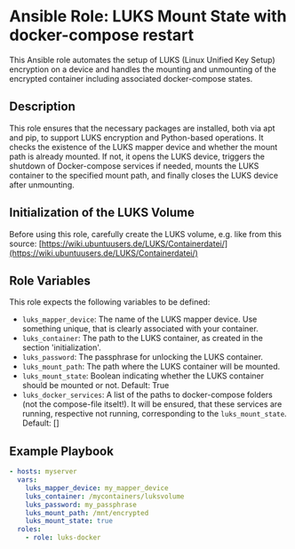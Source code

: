 # Ansible Role: LUKS Mount State with docker-compose restart

This Ansible role automates the setup of LUKS (Linux Unified Key Setup) encryption on a device and handles the mounting and unmounting of the encrypted container including associated docker-compose states.

## Description

This role ensures that the necessary packages are installed, both via apt and pip, to support LUKS encryption and Python-based operations. It checks the existence of the LUKS mapper device and whether the mount path is already mounted. If not, it opens the LUKS device, triggers the shutdown of Docker-compose services if needed, mounts the LUKS container to the specified mount path, and finally closes the LUKS device after unmounting.

## Initialization of the LUKS Volume

Before using this role, carefully create the LUKS volume, e.g. like from this source: [https://wiki.ubuntuusers.de/LUKS/Containerdatei/](https://wiki.ubuntuusers.de/LUKS/Containerdatei/)

## Role Variables

This role expects the following variables to be defined:

- `luks_mapper_device`: The name of the LUKS mapper device. Use something unique, that is clearly associated with your container.
- `luks_container`: The path to the LUKS container, as created in the section 'initialization'.
- `luks_password`: The passphrase for unlocking the LUKS container.
- `luks_mount_path`: The path where the LUKS container will be mounted.
- `luks_mount_state`: Boolean indicating whether the LUKS container should be mounted or not. Default: True
- `luks_docker_services`: A list of the paths to docker-compose folders (not the compose-file itselt!). It will be ensured, that these services are running, respective not running, corresponding to the  `luks_mount_state`. Default: []

## Example Playbook

```yaml
- hosts: myserver
  vars:
    luks_mapper_device: my_mapper_device
    luks_container: /mycontainers/luksvolume
    luks_password: my_passphrase
    luks_mount_path: /mnt/encrypted
    luks_mount_state: true   
  roles:
    - role: luks-docker

